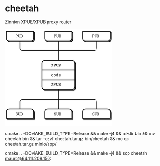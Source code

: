 # cheetah
Zinnion XPUB/XPUB proxy router

![XPUB / XSUB Proxy](xpubxsub.png)

cmake .. -DCMAKE_BUILD_TYPE=Release && make -j4 && mkdir bin && mv cheetah bin && tar -czvf cheetah.tar.gz bin/cheetah && mc cp cheetah.tar.gz minio/app/

cmake .. -DCMAKE_BUILD_TYPE=Release && make -j4 && scp cheetah mauro@64.111.209.150:

